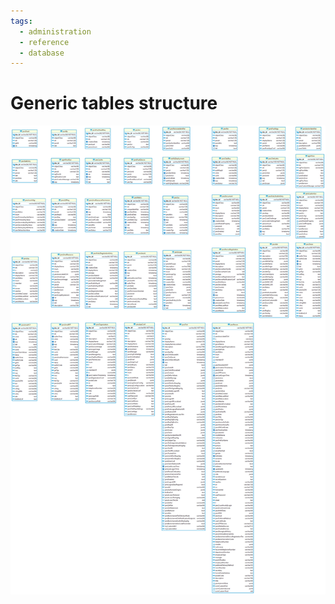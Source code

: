 ```yaml
---
tags:
  - administration
  - reference
  - database
---
```


# Generic tables structure

![](../../../assets/database-rdbms-erwin.png)